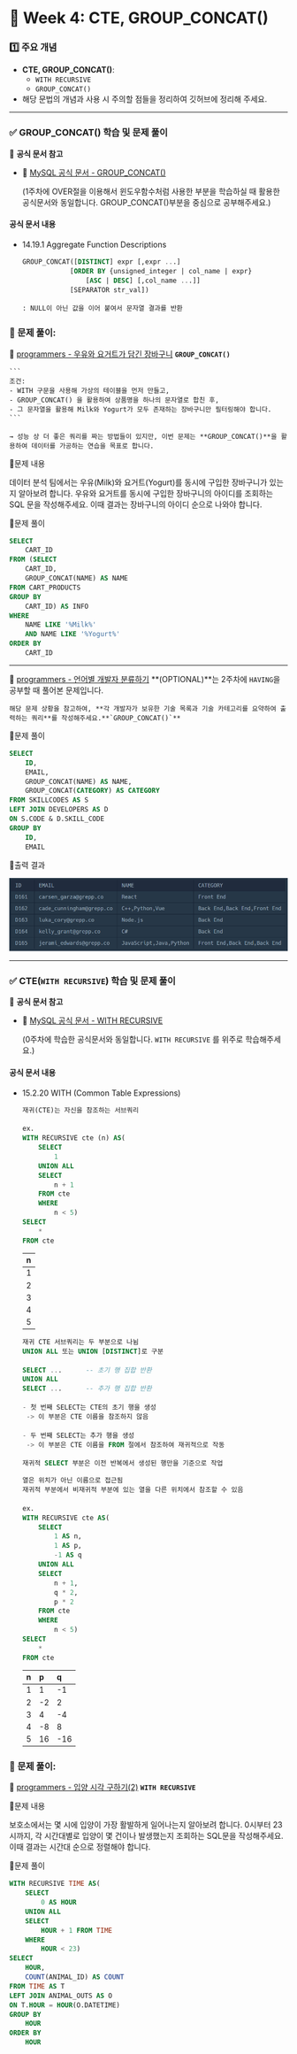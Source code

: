 # **📌 Week 4: CTE, GROUP_CONCAT()**

### **1️⃣ 주요 개념**

- **CTE, GROUP_CONCAT()**:
    - `WITH RECURSIVE`
    - `GROUP_CONCAT()`
- 해당 문법의 개념과 사용 시 주의할 점들을 정리하여 깃허브에 정리해 주세요.

---

### **✅ GROUP_CONCAT() 학습 및 문제 풀이**

📖 **공식 문서 참고**

- 🔗 [MySQL 공식 문서 - GROUP_CONCAT()](https://dev.mysql.com/doc/refman/8.0/en/aggregate-functions.html#function_group-concat)
    
    (1주차에 OVER절을 이용해서 윈도우함수처럼 사용한 부분을 학습하실 때 활용한 공식문서와 동일합니다. GROUP_CONCAT()부분을 중심으로 공부해주세요.)

#### 공식 문서 내용

- 14.19.1 Aggregate Function Descriptions

    ```SQL
    GROUP_CONCAT([DISTINCT] expr [,expr ...]
                [ORDER BY {unsigned_integer | col_name | expr}
                    [ASC | DESC] [,col_name ...]]
                [SEPARATOR str_val])

    : NULL이 아닌 값을 이어 붙여서 문자열 결과를 반환
    ```

### 📝 **문제 풀이**:

🔗 [programmers - 우유와 요거트가 담긴 장바구니](https://school.programmers.co.kr/learn/courses/30/lessons/62284) **`GROUP_CONCAT()`**
    
    ```
    조건:
    - WITH 구문을 사용해 가상의 테이블을 먼저 만들고,
    - GROUP_CONCAT() 을 활용하여 상품명을 하나의 문자열로 합친 후,
    - 그 문자열을 활용해 Milk와 Yogurt가 모두 존재하는 장바구니만 필터링해야 합니다.
    ```
    
    → 성능 상 더 좋은 쿼리를 짜는 방법들이 있지만, 이번 문제는 **GROUP_CONCAT()**을 활용하여 데이터를 가공하는 연습을 목표로 합니다.

📍문제 내용

데이터 분석 팀에서는 우유(Milk)와 요거트(Yogurt)를 동시에 구입한 장바구니가 있는지 알아보려 합니다. 우유와 요거트를 동시에 구입한 장바구니의 아이디를 조회하는 SQL 문을 작성해주세요. 이때 결과는 장바구니의 아이디 순으로 나와야 합니다.


📍문제 풀이

```SQL
SELECT
    CART_ID
FROM (SELECT
    CART_ID,
    GROUP_CONCAT(NAME) AS NAME
FROM CART_PRODUCTS
GROUP BY
    CART_ID) AS INFO
WHERE
    NAME LIKE '%Milk%'
    AND NAME LIKE '%Yogurt%'
ORDER BY
    CART_ID
```

---
    
🔗 [programmers - 언어별 개발자 분류하기](https://school.programmers.co.kr/learn/courses/30/lessons/276036) **(OPTIONAL)**는 2주차에 `HAVING`을 공부할 때 풀어본 문제입니다.
    
    해당 문제 상황을 참고하여, **각 개발자가 보유한 기술 목록과 기술 카테고리를 요약하여 출력하는 쿼리**를 작성해주세요.**`GROUP_CONCAT()`**

📍문제 풀이

```SQL
SELECT
    ID,
    EMAIL,
    GROUP_CONCAT(NAME) AS NAME,
    GROUP_CONCAT(CATEGORY) AS CATEGORY
FROM SKILLCODES AS S
LEFT JOIN DEVELOPERS AS D
ON S.CODE & D.SKILL_CODE
GROUP BY
    ID,
    EMAIL
```

📍출력 결과

![img](/img/image-134.png)

---

### **✅ CTE(`WITH RECURSIVE`) 학습 및 문제 풀이**

📖 **공식 문서 참고**

- 🔗 [MySQL 공식 문서 - WITH RECURSIVE](https://dev.mysql.com/doc/refman/8.0/en/with.html)
    
    (0주차에 학습한 공식문서와 동일합니다. `WITH RECURSIVE` 를 위주로 학습해주세요.)

#### 공식 문서 내용

- 15.2.20 WITH (Common Table Expressions)

    ```SQL
    재귀(CTE)는 자신을 참조하는 서브쿼리

    ex.
    WITH RECURSIVE cte (n) AS(
        SELECT 
            1
        UNION ALL
        SELECT 
            n + 1 
        FROM cte 
        WHERE 
            n < 5)
    SELECT 
        * 
    FROM cte
    ```

    |n|
    |-|
    |1|
    |2|
    |3|
    |4|
    |5|

    ```SQL
    재귀 CTE 서브쿼리는 두 부분으로 나뉨
    UNION ALL 또는 UNION [DISTINCT]로 구분

    SELECT ...      -- 초기 행 집합 반환
    UNION ALL
    SELECT ...      -- 추가 행 집합 반환

    - 첫 번째 SELECT는 CTE의 초기 행을 생성
     -> 이 부분은 CTE 이름을 참조하지 않음 
    
    - 두 번째 SELECT는 추가 행을 생성
     -> 이 부분은 CTE 이름을 FROM 절에서 참조하여 재귀적으로 작동
    
    재귀적 SELECT 부분은 이전 반복에서 생성된 행만을 기준으로 작업
    ```
    ```SQL
    열은 위치가 아닌 이름으로 접근됨
    재귀적 부분에서 비재귀적 부분에 있는 열을 다른 위치에서 참조할 수 있음

    ex.
    WITH RECURSIVE cte AS(
        SELECT 
            1 AS n, 
            1 AS p, 
            -1 AS q
        UNION ALL
        SELECT 
            n + 1, 
            q * 2, 
            p * 2 
        FROM cte 
        WHERE 
            n < 5)
    SELECT 
        * 
    FROM cte
    ```
    |n|p|q|
    |-|-|-|
    |1|1|-1|
    |2|-2|2|
    |3|4|-4|
    |4|-8|8|
    |5|16|-16|


### 📝 **문제 풀이**:

🔗 [programmers - 입양 시각 구하기(2)](https://school.programmers.co.kr/learn/courses/30/lessons/59413) **`WITH RECURSIVE`**

📍문제 내용

보호소에서는 몇 시에 입양이 가장 활발하게 일어나는지 알아보려 합니다. 0시부터 23시까지, 각 시간대별로 입양이 몇 건이나 발생했는지 조회하는 SQL문을 작성해주세요. 이때 결과는 시간대 순으로 정렬해야 합니다.


📍문제 풀이

```SQL
WITH RECURSIVE TIME AS(
    SELECT
        0 AS HOUR
    UNION ALL
    SELECT
        HOUR + 1 FROM TIME
    WHERE
        HOUR < 23)
SELECT
    HOUR,
    COUNT(ANIMAL_ID) AS COUNT
FROM TIME AS T
LEFT JOIN ANIMAL_OUTS AS O
ON T.HOUR = HOUR(O.DATETIME)
GROUP BY
    HOUR
ORDER BY
    HOUR
```